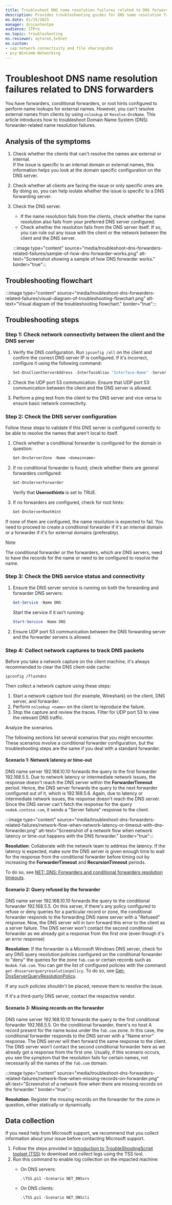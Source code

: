 ```yaml
---
title: Troubleshoot DNS name resolution failures related to DNS forwarders
description: Provides troubleshooting guides for DNS name resolution failures related to DNS forwarders.
ms.date: 01/15/2025
manager: dcscontentpm
audience: ITPro
ms.topic: troubleshooting
ms.reviewer: aytarek,5x5net
ms.custom:
- sap:network connectivity and file sharing\dns
- pcy:WinComm Networking
---
```

# Troubleshoot DNS name resolution failures related to DNS forwarders

You have forwarders, conditional forwarders, or root hints configured to perform name lookups for external names. However, you can't resolve external names from clients by using `nslookup` or `Resolve-DnsName`. This article introduces how to troubleshoot Domain Name System (DNS) forwarder-related name resolution failures.

## Analysis of the symptoms

1. Check whether the clients that can't resolve the names are external or internal.  
   If the issue is specific to an internal domain or external names, this information helps you look at the domain specific configuration on the DNS server.
2. Check whether all clients are facing the issue or only specific ones are.  
   By doing so, you can help isolate whether the issue is specific to a DNS forwarding server.
3. Check the DNS server.  
   - If the name resolution fails from the clients, check whether the name resolution also fails from your preferred DNS server configured.
   - Check whether the resolution fails from the DNS server itself. If so, you can rule out any issue with the client or the network between the client and the DNS server.

   :::image type="content" source="media/troubleshoot-dns-forwarders-related-failures/sample-of-how-dns-forwarder-works.png" alt-text="Screenshot showing a sample of how DNS forwarder works." border="true":::

## Troubleshooting flowchart

:::image type="content" source="media/troubleshoot-dns-forwarders-related-failures/visual-diagram-of-troubleshooting-flowchart.png" alt-text="Visual diagram of the troubleshooting flowchart." border="true":::

## Troubleshooting steps

### Step 1: Check network connectivity between the client and the DNS server

1. Verify the DNS configuration. Run `ipconfig /all` on the client and confirm the correct DNS server IP is configured. If it's incorrect, configure it using the following command:

   ```powershell
   Set-DnsClientServerAddress -InterfaceAlias "Interface-Name" -ServerAddresses ("IP1")
   ```

2. Check the UDP port 53 communication. Ensure that UDP port 53 communication between the client and the DNS server is allowed.
3. Perform a ping test from the client to the DNS server and vice versa to ensure basic network connectivity.

### Step 2: Check the DNS server configuration

Follow these steps to validate if this DNS server is configured correctly to be able to resolve the names that aren't local to itself.

1. Check whether a conditional forwarder is configured for the domain in question:

    ```powershell
    Get-DnsServerZone -Name <domainname>
    ```

2. If no conditional forwarder is found, check whether there are general forwarders configured:

   ```powershell
   Get-DnsServerForwarder
   ```

   Verify that **Useroothints** is set to TRUE.

3. If no forwarders are configured, check for root hints:

   ```powershell
   Get-DnsServerRootHint
   ```

If none of them are configured, the name resolution is expected to fail. You need to proceed to create a conditional forwarder if it's an internal domain or a forwarder if it's for external domains (preferably).

> [!NOTE]
> The conditional forwarder or the forwarders, which are DNS servers, need to have the records for the name or need to be configured to resolve the name.

### Step 3: Check the DNS service status and connectivity

1. Ensure the DNS server service is running on both the forwarding and forwarder DNS servers:

   ```powershell
   Get-Service -Name DNS
   ```

   Start the service if it isn't running:

   ```powershell
   Start-Service -Name DNS
   ```

2. Ensure UDP port 53 communication between the DNS forwarding server and the forwarder servers is allowed.

### Step 4: Collect network captures to track DNS packets

Before you take a network capture on the client machine, it's always recommended to clear the DNS client-side cache:

```console
ipconfig /flushdns
```

Then collect a network capture using these steps:

1. Start a network capture tool (for example, Wireshark) on the client, DNS server, and forwarder.
2. Perform `nslookup <name>` on the client to reproduce the failure.
3. Stop the capture and review the traces. Filter for UDP port 53 to view the relevant DNS traffic.

Analyze the scenarios.

The following sections list several scenarios that you might encounter. These scenarios involve a conditional forwarder configuration, but the troubleshooting steps are the same if you deal with a standard forwarder.

#### Scenario 1: Network latency or time-out

DNS name server 192.168.10.10 forwards the query to the first forwarder 192.168.5.5. Due to network latency or intermediate network issues, the response doesn't reach the DNS server within the **ForwarderTimeout** period. Hence, the DNS server forwards the query to the next forwarder configured out of it, which is 192.168.5.6. Again, due to latency or intermediate network issues, the response doesn't reach the DNS server. Since the DNS server can't fetch the response for the query `nodeA.contoso.com`, it sends a "Server failure" response to the client.

:::image type="content" source="media/troubleshoot-dns-forwarders-related-failures/network-flow-when-network-latency-or-timeout-with-dns-forwarder.png" alt-text="Screenshot of a network flow when network latency or time-out happens with the DNS forwarder." border="true":::

**Resolution**: Collaborate with the network team to address the latency. If the latency is expected, make sure the DNS server is given enough time to wait for the response from the conditional forwarder before timing out by increasing the **ForwarderTimeout** and **RecursionTimeout** periods.

To do so, see [NET: DNS: Forwarders and conditional forwarders resolution timeouts](forwarders-resolution-timeouts.md).

#### Scenario 2: Query refused by the forwarder

DNS name server 192.168.10.10 forwards the query to the conditional forwarder 192.168.5.5. On this server, if there's any policy configured to refuse or deny queries for a particular record or zone, the conditional forwarder responds to the forwarding DNS name server with a "Refused" response. Now, the DNS server will in turn forward this error to the client as a server failure. The DNS server won't contact the second conditional forwarder as we already got a response from the first one (even though it's an error response)

**Resolution**: If the forwarder is a Microsoft Windows DNS server, check for any DNS query resolution policies configured on the conditional forwarder to "deny" the queries for the zone `fab.com` or certain records such as `NodeA.fab.com`. You can get the list of configured policies with the command `get-dnsserverqueryresolutionpolicy`. To do so, see [Get-DnsServerQueryResolutionPolicy](/powershell/module/dnsserver/get-dnsserverqueryresolutionpolicy).

If any such policies shouldn't be placed, remove them to resolve the issue.

If it's a third-party DNS server, contact the respective vendor.

#### Scenario 3: Missing records on the forwarder

DNS name server 192.168.10.10 forwards the query to the first conditional forwarder 192.168.5.5. On the conditional forwarder, there's no host A record present for the name `NodeA` under the `fab.com` zone. In this case, the conditional forwarder responds to the DNS server with a "Name error" response. The DNS server will then forward the same response to the client. The DNS server won't contact the second conditional forwarder here as we already got a response from the first one. Usually, if this scenario occurs, you see the symptom that the resolution fails for certain names, not necessarily all the names of the `fab.com` domain.

:::image type="content" source="media/troubleshoot-dns-forwarders-related-failures/network-flow-when-missing-records-on-forwarder.png" alt-text="Screenshot of a network flow when there are missing records on the forwarder." border="true":::

**Resolution**: Register the missing records on the forwarder for the zone in question, either statically or dynamically.

## Data collection

If you need help from Microsoft support, we recommend that you collect information about your issue before contacting Microsoft support.

1. Follow the steps provided in [Introduction to TroubleShootingScript toolset (TSS)](../../windows-client/windows-tss/introduction-to-troubleshootingscript-toolset-tss.md) to download and collect logs using the TSS tool.
2. Run this command to enable log collection on the impacted machine:
   - On DNS servers:

     ```console
     .\TSS.ps1 -Scenario NET_DNSsrv
     ```

   - On DNS clients:

     ```console
     .\TSS.ps1 -Scenario NET_DNScli
     ```
